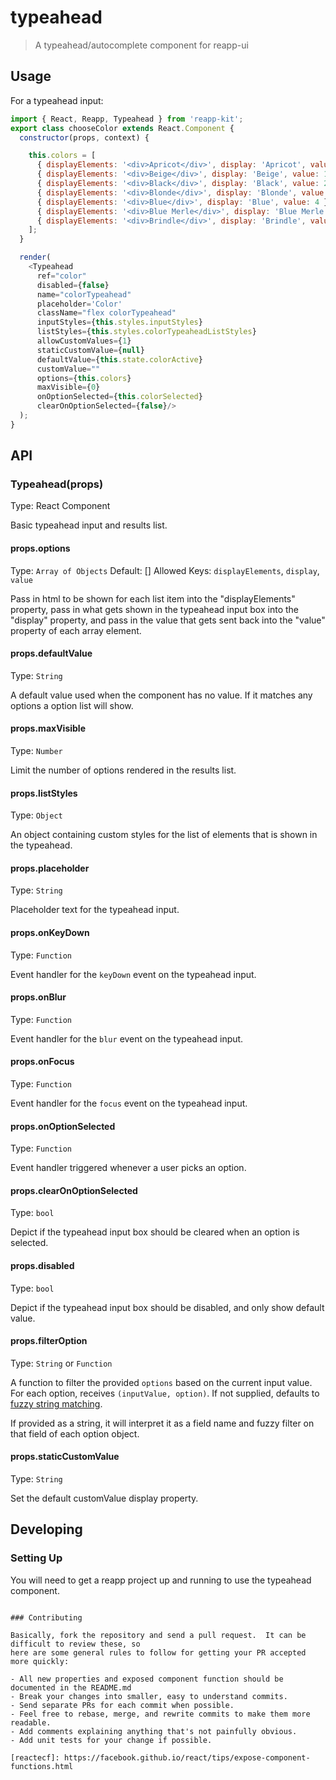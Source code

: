 # typeahead

> A typeahead/autocomplete component for reapp-ui

## Usage

For a typeahead input:

```javascript
import { React, Reapp, Typeahead } from 'reapp-kit';
export class chooseColor extends React.Component {
  constructor(props, context) {

    this.colors = [
      { displayElements: '<div>Apricot</div>', display: 'Apricot', value: 0 },
      { displayElements: '<div>Beige</div>', display: 'Beige', value: 1 },
      { displayElements: '<div>Black</div>', display: 'Black', value: 2 },
      { displayElements: '<div>Blonde</div>', display: 'Blonde', value: 3 },
      { displayElements: '<div>Blue</div>', display: 'Blue', value: 4 },
      { displayElements: '<div>Blue Merle</div>', display: 'Blue Merle', value: 5 },
      { displayElements: '<div>Brindle</div>', display: 'Brindle', value: 6 }
    ];
  }

  render(
    <Typeahead
      ref="color"
      disabled={false}
      name="colorTypeahead"
      placeholder='Color'
      className="flex colorTypeahead"
      inputStyles={this.styles.inputStyles}
      listStyles={this.styles.colorTypeaheadListStyles}
      allowCustomValues={1}
      staticCustomValue={null}
      defaultValue={this.state.colorActive}
      customValue=""
      options={this.colors}
      maxVisible={0}
      onOptionSelected={this.colorSelected}
      clearOnOptionSelected={false}/>
  );
}
```

## API

### Typeahead(props)

Type: React Component

Basic typeahead input and results list.

#### props.options

Type: `Array of Objects`
Default: []
Allowed Keys: `displayElements`, `display`, `value`

Pass in html to be shown for each list item into the "displayElements" property, pass in what gets shown in the typeahead input box into the "display" property, and pass in the value that gets sent back into the "value" property of each array element.

#### props.defaultValue

Type: `String`

A default value used when the component has no value. If it matches any options a option list will show.

#### props.maxVisible

Type: `Number`

Limit the number of options rendered in the results list.

#### props.listStyles

Type: `Object`

An object containing custom styles for the list of elements that is shown in the typeahead.

#### props.placeholder

Type: `String`

Placeholder text for the typeahead input.

#### props.onKeyDown

Type: `Function`

Event handler for the `keyDown` event on the typeahead input.

#### props.onBlur

Type: `Function`

Event handler for the `blur` event on the typeahead input.

#### props.onFocus

Type: `Function`

Event handler for the `focus` event on the typeahead input.

#### props.onOptionSelected

Type: `Function`

Event handler triggered whenever a user picks an option.

#### props.clearOnOptionSelected

Type: `bool`

Depict if the typeahead input box should be cleared when an option is selected.

#### props.disabled

Type: `bool`

Depict if the typeahead input box should be disabled, and only show default value.

#### props.filterOption

Type: `String` or `Function`

A function to filter the provided `options` based on the current input value. For each option, receives `(inputValue, option)`. If not supplied, defaults to [fuzzy string matching](https://github.com/mattyork/fuzzy).

If provided as a string, it will interpret it as a field name and fuzzy filter on that field of each option object.

#### props.staticCustomValue

Type: `String`

Set the default customValue display property.

## Developing

### Setting Up

You will need to get a reapp project up and running to use the typeahead component.

```

### Contributing

Basically, fork the repository and send a pull request.  It can be difficult to review these, so
here are some general rules to follow for getting your PR accepted more quickly:

- All new properties and exposed component function should be documented in the README.md
- Break your changes into smaller, easy to understand commits.
- Send separate PRs for each commit when possible.
- Feel free to rebase, merge, and rewrite commits to make them more readable.
- Add comments explaining anything that's not painfully obvious.
- Add unit tests for your change if possible.

[reactecf]: https://facebook.github.io/react/tips/expose-component-functions.html
